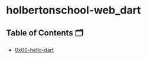 # holbertonschool-web_dart

## Table of Contents 🗂️
- [0x00-hello-dart](https://github.com/MOUAYEDSB/holbertonschool-web_dart/tree/main/0x00-hello-dart)